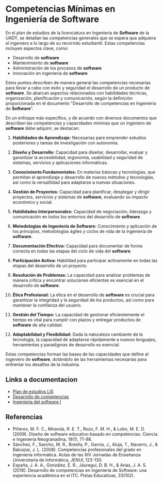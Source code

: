 # Competencias Mínimas en Ingeniería de **Software**

En el plan de estudios de la licenciatura en Ingeniería de **Software** de la UADY, se detallan las competencias generales que se espera que adquiera el ingeniero a lo largo de su recorrido estudiantil. Estas competencias incluyen aspectos clave, como:

- Desarrollo de **software**
- Mantenimiento de **software**
- Administración de los procesos de **software**
- Innovación en ingeniería de **software**

Estos puntos describen de manera general las competencias necesarias para llevar a cabo con éxito y seguridad el desarrollo de un producto de **software**. Se abarcan aspectos relacionados con habilidades técnicas, organización, planificación y comunicación, según la definición proporcionada en el documento "Desarrollo de competencias en Ingeniería de **Software**".

En un enfoque más específico, y de acuerdo con diversos documentos que describen las competencias y capacidades mínimas que un ingeniero de **software** debe adquirir, se destacan:

1. **Habilidades de Aprendizaje:** Necesarias para emprender estudios posteriores y tareas de investigación con autonomía.

2. **Diseño y Desarrollo:** Capacidad para diseñar, desarrollar, evaluar y garantizar la accesibilidad, ergonomía, usabilidad y seguridad de sistemas, servicios y aplicaciones informáticas.

3. **Conocimiento Fundamentales:** En materias básicas y tecnologías, que permitan el aprendizaje y desarrollo de nuevos métodos y tecnologías, así como la versatilidad para adaptarse a nuevas situaciones.

4. **Gestión de Proyectos:** Capacidad para planificar, desplegar y dirigir proyectos, servicios y sistemas de **software**, evaluando su impacto económico y social.

5. **Habilidades Interpersonales:** Capacidad de negociación, liderazgo y comunicación en todos los entornos del desarrollo de **software**.

6. **Metodologías de Ingeniería de Software:** Conocimiento y aplicación de los principios, metodologías ágiles y ciclos de vida de la ingeniería de **software**.

7. **Documentación Efectiva:** Capacidad para documentar de forma correcta en todas las etapas del ciclo de vida del **software**.

8. **Participación Activa:** Habilidad para participar activamente en todas las etapas del desarrollo de un proyecto.

9. **Resolución de Problemas:** La capacidad para analizar problemas de manera crítica y encontrar soluciones eficientes es esencial en el desarrollo de **software**.

10. **Ética Profesional:** La ética en el desarrollo de **software** es crucial para garantizar la integridad y la seguridad de los productos, así como para mantener la confianza del usuario.

11. **Gestión del Tiempo:** La capacidad de gestionar eficientemente el tiempo es vital para cumplir con plazos y entregar productos de **software** de alta calidad.

12. **Adaptabilidad y Flexibilidad:** Dada la naturaleza cambiante de la tecnología, la capacidad de adaptarse rápidamente a nuevos lenguajes, herramientas y paradigmas de desarrollo es esencial.

Estas competencias forman las bases de las capacidades que define al ingeniero de **software**, dotándolo de las herramientas necesarias para enfrentar los desafíos de la industria.

## Links a documentacion

- [Plan de estudios LIS](https://github.com/hjanssena/FIS-Proyecto/blob/PD2-3/Recursos/LIS_Aprobado_12-ago-2016.pdf)
- [Desarrollo de competencias](https://github.com/hjanssena/FIS-Proyecto/blob/PD2-3/Recursos/Desarrollo%20de%20competencias.pdf)
- [Ingenieria del software I](https://github.com/hjanssena/FIS-Proyecto/blob/PD2-3/Recursos/Ingenieria%20del%20software%20I.pdf)

## Referencias

- Piñeres, M. F. C., Miranda, R. E. T., Rozo, F. M. H., & Lobo, M. E. D. (2009). Diseño de software educativo basado en competencias. Ciencia e Ingeniería Neogranadina, 19(1), 71-98.
- Sánchez, F., Sancho, M. R., Botella, P., García, J., Aluja, T., Navarro, J., & Balcazar, J. L. (2008). Competencias profesionales del grado en ingeniería informática. Actas de las XIV Jornadas de Enseñanza Universitaria de Informàtica, JENUI, 123-130.
- España, J. A. A., González, E. R., Jáuregui, D. B. H., & Arias, J. A. S. (2018). Desarrollo de competencias en Ingeniería de Software: una experiencia académica en el ITC. Pistas Educativas, 33(102).
